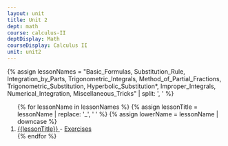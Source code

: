 ```yaml
---
layout: unit
title: Unit 2
dept: math
course: calculus-II
deptDisplay: Math
courseDisplay: Calculus II
unit: unit2
---
```


{% assign lessonNames = "Basic_Formulas, Substitution_Rule, Integration_by_Parts, Trigonometric_Integrals, Method_of_Partial_Fractions, Trigonometric_Substitution, Hyperbolic_Substitution*, Improper_Integrals, Numerical_Integration, Miscellaneous_Tricks" | split: ', ' %}

<ol>
{% for lessonName in lessonNames %}
{% assign lessonTitle = lessonName | replace:  '_', ' ' %}
{% assign lowerName = lessonName | downcase %}
<li> <a class = "page-link" href = "{{ lowerName | prepend: units[unitIndex] | prepend: current_page.permalink }}"> {{lessonTitle}} </a> - <a class = "page-link" href = "{{ lowerName | prepend: units[unitIndex] | prepend: current_page.permalink | append: "-exercises" }}"> Exercises </a> </li>
{% endfor %}
</ol>
